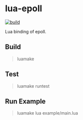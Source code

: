 # lua-epoll

[![build](https://github.com/actboy168/lua-epoll/actions/workflows/test.yml/badge.svg)](https://github.com/actboy168/lua-epoll/actions/workflows/test.yml)

Lua binding of epoll. 

## Build

> luamake

## Test

> luamake runtest

## Run Example

> luamake lua example/main.lua

